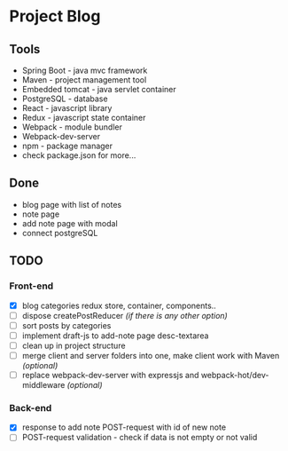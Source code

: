 # Project Blog

Tools
-----
* Spring Boot - java mvc framework
* Maven - project management tool
* Embedded tomcat - java servlet container
* PostgreSQL - database
* React - javascript library
* Redux - javascript state container
* Webpack - module bundler
* Webpack-dev-server
* npm - package manager
* check package.json for more...

Done
----- 
* blog page with list of notes
* note page
* add note page with modal
* connect postgreSQL

TODO
-----

### Front-end
- [x] blog categories redux store, container, components..
- [ ] dispose createPostReducer *(if there is any other option)*
- [ ] sort posts by categories
- [ ] implement draft-js to add-note page desc-textarea
- [ ] clean up in project structure
- [ ] merge client and server folders into one, make client work with Maven *(optional)*
- [ ] replace webpack-dev-server with expressjs and webpack-hot/dev-middleware *(optional)*
### Back-end
- [x] response to add note POST-request with id of new note
- [ ] POST-request validation - check if data is not empty or not valid